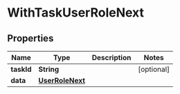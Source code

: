 

# WithTaskUserRoleNext


## Properties

Name | Type | Description | Notes
------------ | ------------- | ------------- | -------------
**taskId** | **String** |  |  [optional]
**data** | [**UserRoleNext**](UserRoleNext.md) |  | 



